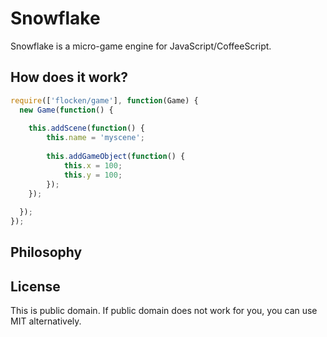 Snowflake
=========

Snowflake is a micro-game engine for JavaScript/CoffeeScript.

How does it work?
-----------------

```javascript
require(['flocken/game'], function(Game) {
  new Game(function() {
  
    this.addScene(function() {
    	this.name = 'myscene';
    	
    	this.addGameObject(function() {
    		this.x = 100;
    		this.y = 100;
    	});
    });
  
  });
});
```

Philosophy
----------

License
-------
This is public domain. If public domain does not work for you, you can use MIT alternatively.
